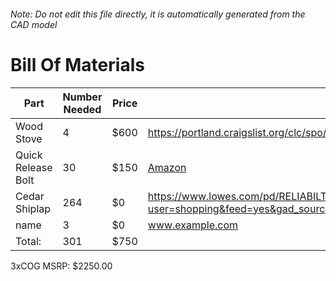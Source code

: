 ###### Note: Do not edit this file directly, it is automatically generated from the CAD model 
# Bill Of Materials 
 |Part|Number Needed|Price|Source| 
 |----|----------|-----|-----|
|Wood Stove|4|$600|https://portland.craigslist.org/clc/spo/d/mulino-canvas-wall-tent-stove/7827117943.html|
|Quick Release Bolt|30|$150|[Amazon](https://www.amazon.com/dp/B0CSMGRBN6?tag=maslowcnc01-20)|
|Cedar Shiplap|264|$0|https://www.lowes.com/pd/RELIABILT-5-375-in-x-12-ft-Unfinished-Cedar-Tongue-and-Groove-Wall-Plank-1-Pack-Covers-5-38-sq-ft/1000456695?user=shopping&feed=yes&gad_source=1&gad_campaignid=21218170251&gclid=CjwKCAjwvO7CBhAqEiwA9q2YJdk_r7n3FB7d_4rSmPHAxLzIKqJX_qTlfnD14cEg7dvBOpAPxnaE2hoCqocQAvD_BwE|
|name|3|$0|www.example.com|
|Total: |301|$750| |

 3xCOG MSRP: $2250.00